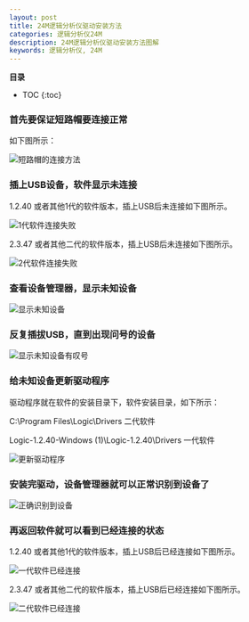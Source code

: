 ```yaml
---
layout: post
title: 24M逻辑分析仪驱动安装方法
categories: 逻辑分析仪24M
description: 24M逻辑分析仪驱动安装方法图解
keywords: 逻辑分析仪, 24M
---
```


**目录**

* TOC
{:toc}
### 首先要保证短路帽要连接正常

如下图所示：

<img src="/images/posts/driver/driver_install_plus.png" alt="短路帽的连接方法" />

### 插上USB设备，软件显示未连接

1.2.40 或者其他1代的软件版本，插上USB后未连接如下图所示。

<img src="/images/posts/driver/unlink_a.png" alt="1代软件连接失败" />

2.3.47 或者其他二代的软件版本，插上USB后未连接如下图所示。

<img src="/images/posts/driver/unlink_b.png" alt="2代软件连接失败" />

### 查看设备管理器，显示未知设备

<img src="/images/posts/driver/driver_1.png" alt="显示未知设备" />

### 反复插拔USB，直到出现问号的设备

<img src="/images/posts/driver/driver_2.png" alt="显示未知设备有叹号" />

### 给未知设备更新驱动程序

驱动程序就在软件的安装目录下，软件安装目录，如下所示：

C:\Program Files\Logic\Drivers                               二代软件

Logic-1.2.40-Windows (1)\Logic-1.2.40\Drivers    一代软件

<img src="/images/posts/driver/driver_3.png" alt="更新驱动程序" />

### 安装完驱动，设备管理器就可以正常识别到设备了

<img src="/images/posts/driver/driver_4.png" alt="正确识别到设备" />

### 再返回软件就可以看到已经连接的状态

1.2.40 或者其他1代的软件版本，插上USB后已经连接如下图所示。

<img src="/images/posts/driver/link_a.png" alt="一代软件已经连接" />

2.3.47 或者其他二代的软件版本，插上USB后已经连接如下图所示。

<img src="/images/posts/driver/link_b.png" alt="二代软件已经连接" />

